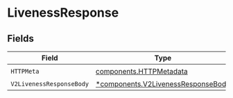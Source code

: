 # LivenessResponse


## Fields

| Field                                                                                   | Type                                                                                    | Required                                                                                | Description                                                                             |
| --------------------------------------------------------------------------------------- | --------------------------------------------------------------------------------------- | --------------------------------------------------------------------------------------- | --------------------------------------------------------------------------------------- |
| `HTTPMeta`                                                                              | [components.HTTPMetadata](../../models/components/httpmetadata.md)                      | :heavy_check_mark:                                                                      | N/A                                                                                     |
| `V2LivenessResponseBody`                                                                | [*components.V2LivenessResponseBody](../../models/components/v2livenessresponsebody.md) | :heavy_minus_sign:                                                                      | OK                                                                                      |